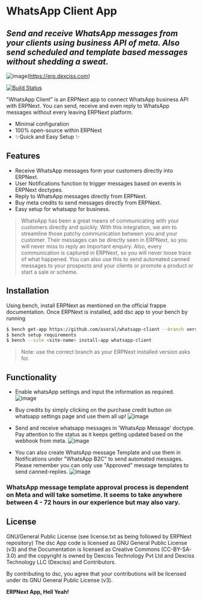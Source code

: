 # WhatsApp Client App
## _Send and receive WhatsApp messages from your clients using business API of meta. Also send scheduled and template based messages without shedding a sweat._

![image](https://erp.dexciss.com/files/dex_new_logo_black.png)(https://erp.dexciss.com)

[![Build Status](https://app.travis-ci.com/asoral/dsc.svg?token=7se28HZpackz4WYZS3Uv&branch=master)](https://app.travis-ci.com/github/asoral/dsc)

"WhatsApp Client" is an ERPNext app to connect WhatsApp business API with ERPNext. You can send, receive and even reply to WhatsApp messages without every leaving ERPNext platform.

- Minimal configuration
- 100% open-source within ERPNext
- ✨Quick and Easy Setup ✨

## Features

- Receive WhatsApp messages form your customers directly into ERPNext.
- User Notifications function to trigger messages based on events in ERPNext doctypes.
- Reply to WhatsApp messages directly from ERPNext.
- Buy meta credits to send messages directly from ERPNext.
- Easy setup for whatsapp for business.




> WhatsApp has been a great means of communicating with your customers directly and quickly. With this integration, we aim to streamline those patchy communication between you and your customer. Their messages can be directly seen in ERPNext, so you will never miss to reply an important enquiry. Also, every communication is captured in ERPNext, so you will never loose trace of what happened. You can also use this to send automated canned messages to your prospects and your clients or promote a product or start a sale or scheme.

## Installation

Using bench, install ERPNext as mentioned on the official frappe documentation.
Once ERPNext is installed, add dsc app to your bench by running
```sh
$ bench get-app https://github.com/asoral/whatsapp-client --branch version-14
$ bench setup requirements
$ bench --site <site-name> install-app whatsapp-client
```
>Note: use the correct branch as your ERPNext installed version asks for.

## Functionality
 
* Enable whatsApp settings and input the information as required.
![image](https://raw.githubusercontent.com/asoral/arofine_dsc/master/dscuser.png?token=GHSAT0AAAAAAB3TCCKWRKTQHUNZPKLAJYKGY4AW2HQ)

* Buy credits by simply clicking on the purchase credit button on whatsapp settings page and use them all up!
![image](https://raw.githubusercontent.com/asoral/arofine_dsc/master/salord.png?token=GHSAT0AAAAAAB3TCCKXA57UKOQ2AG55OS7IY4AW3JQ)

* Send and receive whatsapp messages in 'WhatsApp Message' doctype. Pay attention to the status as it keeps getting updated based on the webhook from meta.
![image](https://raw.githubusercontent.com/asoral/arofine_dsc/master/signbutton.png?token=GHSAT0AAAAAAB3TCCKW5IDHIJDAGNJ2APIMY4AW3YQ)

* You can also create WhatsApp message Template and use them in Notifications under "WhatsApp B2C" to send automated messages. Please remember you can only use "Approved" message templates to send canned-replies.
![image](https://raw.githubusercontent.com/asoral/arofine_dsc/master/signed.png?token=GHSAT0AAAAAAB3TCCKX5FLHPRUCFLS4PTAMY4AW4CQ)

### WhatsApp message template approval process is dependent on Meta and will take sometime. It seems to take anywhere between 4 - 72 hours in our experience but may also vary.


## License
GNU/General Public License (see license.txt as being followed by ERPNext repository)
The dsc App code is licensed as GNU General Public License (v3) and the Documentation is licensed as Creative Commons (CC-BY-SA-3.0) and the copyright is owned by Dexciss Technology Pvt Ltd and Dexciss Technology LLC (Dexciss) and Contributors.

By contributing to dsc, you agree that your contributions will be licensed under its GNU General Public License (v3).

**ERPNext App, Hell Yeah!**

